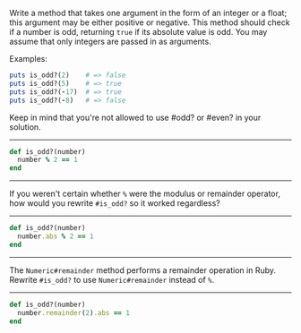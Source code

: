 Write a method that takes one argument in the form of an integer or a float; this argument may be either positive or negative. This method should check if a number is odd, returning `true` if its absolute value is odd. You may assume that only integers are passed in as arguments.

Examples:
```ruby
puts is_odd?(2)    # => false
puts is_odd?(5)    # => true
puts is_odd?(-17)  # => true
puts is_odd?(-8)   # => false
```
Keep in mind that you're not allowed to use #odd? or #even? in your solution.

---
```ruby
def is_odd?(number)
  number % 2 == 1
end
```

---

If you weren't certain whether `%` were the modulus or remainder operator, how would you rewrite `#is_odd?` so it worked regardless?

---

```ruby
def is_odd?(number)
  number.abs % 2 == 1
end
```

---

The `Numeric#remainder` method performs a remainder operation in Ruby. Rewrite `#is_odd?` to use `Numeric#remainder` instead of `%`.

---
```ruby
def is_odd?(number)
  number.remainder(2).abs == 1
end
```